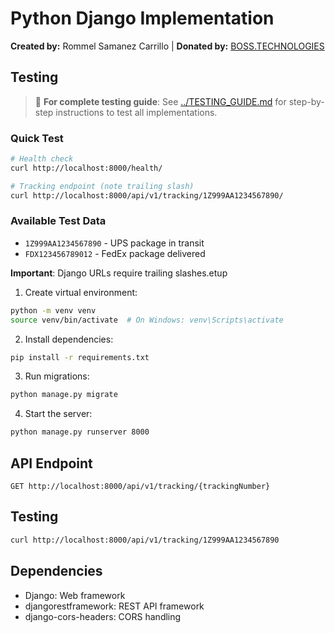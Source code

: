 # Python Django Implementation

**Created by:** Rommel Samanez Carrillo | **Donated by:** [BOSS.TECHNOLOGIES](https://boss.technologies)

## Testing

> 📖 **For complete testing guide**: See [../TESTING_GUIDE.md](../TESTING_GUIDE.md) for step-by-step instructions to test all implementations.

### Quick Test
```bash
# Health check
curl http://localhost:8000/health/

# Tracking endpoint (note trailing slash)
curl http://localhost:8000/api/v1/tracking/1Z999AA1234567890/
```

### Available Test Data
- `1Z999AA1234567890` - UPS package in transit
- `FDX123456789012` - FedEx package delivered

**Important**: Django URLs require trailing slashes.etup

1. Create virtual environment:
```bash
python -m venv venv
source venv/bin/activate  # On Windows: venv\Scripts\activate
```

2. Install dependencies:
```bash
pip install -r requirements.txt
```

3. Run migrations:
```bash
python manage.py migrate
```

4. Start the server:
```bash
python manage.py runserver 8000
```

## API Endpoint

```
GET http://localhost:8000/api/v1/tracking/{trackingNumber}
```

## Testing

```bash
curl http://localhost:8000/api/v1/tracking/1Z999AA1234567890
```

## Dependencies

- Django: Web framework
- djangorestframework: REST API framework
- django-cors-headers: CORS handling
